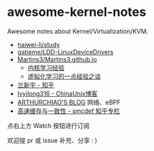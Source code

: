 # awesome-kernel-notes

Awesome notes about Kernel/Virtualization/KVM.

- [haiwei-li/study](https://github.com/haiwei-li/study)
- [gatieme/LDD-LinuxDeviceDrivers](https://github.com/gatieme/LDD-LinuxDeviceDrivers)
- [Martins3/Martins3.github.io](https://github.com/Martins3/Martins3.github.io)
  - [内核学习经验](https://martins3.github.io/kernel/learn-linux-kernel.html)
  - [虚拟化学习的一点经验之谈](https://martins3.github.io/learn-virtualization.html)
- [兰新宇 - 知乎](https://zhuanlan.zhihu.com/p/93289632)
- [lvyilong316 - ChinaUnix博客](http://blog.chinaunix.net/uid/28541347.html)
- [ARTHURCHIAO'S BLOG](http://arthurchiao.art/categories/)
  网络、eBPF
- [高速缓存与一致性 - smcdef 知乎专栏](https://www.zhihu.com/column/cpu-cache)

点右上方 Watch 按钮进行订阅

欢迎提 pr 或 issue 补充、分享 : )
